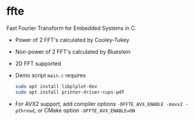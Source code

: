 # ffte
Fast Fourier Transform for Embedded Systems in C. 
 * Power of 2 FFT's calculated by Cooley-Tukey
 * Non-power of 2 FFT's calculated by Bluestein
 * 2D FFT supported

 * Demo script `main.c` requires 
    ```bash 
    sudo apt install libplplot-dev
    sudo apt install printer-driver-cups-pdf
    ``` 
 * For AVX2 support, add compiler options `-DFFTE_AVX_ENABLE -mavx2 -pthread`, or CMake option `-DFFTE_AVX_ENABLE=ON`
